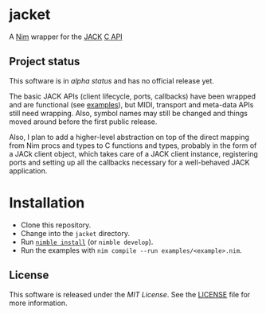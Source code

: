 # jacket

A [Nim] wrapper for the [JACK] [C API]


## Project status

This software is in *alpha status* and has no official release yet.

The basic JACK APIs (client lifecycle, ports, callbacks) have been wrapped and
are functional (see [examples]), but MIDI, transport and meta-data APIs still 
need wrapping. Also, symbol names may still be changed and things moved around
before the first public release.

Also, I plan to add a higher-level abstraction on top of the direct mapping
from Nim procs and types to C functions and types, probably in the form of
a JACk client object, which takes care of a JACK client instance, registering
ports and setting up all the callbacks necessary for a well-behaved JACK 
application.


# Installation

* Clone this repository.
* Change into the `jacket` directory.
* Run [`nimble install`] (or `nimble develop`).
* Run the examples with `nim compile --run examples/<example>.nim`.


## License

This software is released under the *MIT License*. See the [LICENSE](./LICENSE)
file for more information.


[`nimble install`]: https://github.com/nim-lang/nimble#nimble-usage
[C API]: https://jackaudio.org/api/
[examples]: ./examples
[JACK]: https://jackaudio.org/
[Nim]: https://nim-lang.org/
